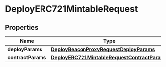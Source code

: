 

# DeployERC721MintableRequest

## Properties

Name | Type | Description | Notes
------------ | ------------- | ------------- | -------------
**deployParams** | [**DeployBeaconProxyRequestDeployParams**](DeployBeaconProxyRequestDeployParams.md) |  | 
**contractParams** | [**DeployERC721MintableRequestContractParams**](DeployERC721MintableRequestContractParams.md) |  | 




